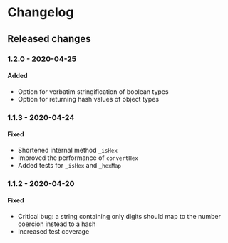 # Changelog

## Released changes

### 1.2.0 - 2020-04-25

#### Added

- Option for verbatim stringification of boolean types
- Option for returning hash values of object types

### 1.1.3 - 2020-04-24

#### Fixed

- Shortened internal method `_isHex`
- Improved the performance of `convertHex`
- Added tests for `_isHex` and `_hexMap`

### 1.1.2 - 2020-04-20

#### Fixed

- Critical bug: a string containing only digits should map to the number coercion instead to a hash
- Increased test coverage
